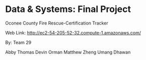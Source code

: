 # Data & Systems: Final Project

Oconee County Fire Rescue-Certification Tracker 

Web Link: http://ec2-54-205-52-32.compute-1.amazonaws.com/


By: Team 29

Abby Thomas
Devin Orman
Matthew Zheng
Umang Dhawan
